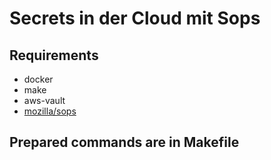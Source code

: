 # Secrets in der Cloud mit Sops

## Requirements

- docker
- make
- aws-vault
- [mozilla/sops](https://github.com/mozilla/sops)

## Prepared commands are in Makefile
